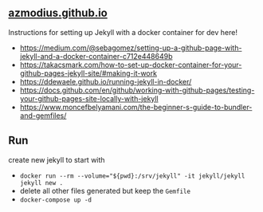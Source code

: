 [azmodius.github.io](azmodius.github.io)
---

Instructions for setting up Jekyll with a docker container for dev here!
- https://medium.com/@sebagomez/setting-up-a-github-page-with-jekyll-and-a-docker-container-c712e448649b
- https://takacsmark.com/how-to-set-up-docker-container-for-your-github-pages-jekyll-site/#making-it-work
- https://ddewaele.github.io/running-jekyll-in-docker/
- https://docs.github.com/en/github/working-with-github-pages/testing-your-github-pages-site-locally-with-jekyll
- https://www.moncefbelyamani.com/the-beginner-s-guide-to-bundler-and-gemfiles/

Run
--
create new jekyll to start with
- ```docker run --rm --volume="${pwd}:/srv/jekyll" -it jekyll/jekyll jekyll new .```
- delete all other files generated but keep the `Gemfile`
- ```docker-compose up -d```

